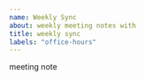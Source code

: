 ```yaml
---
name: Weekly Sync
about: weekly meeting notes with
title: weekly sync 
labels: "office-hours"
---
```


meeting note
